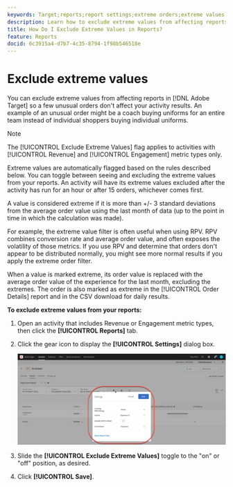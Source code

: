 ```yaml
---
keywords: Target;reports;report settings;extreme orders;extreme values
description: Learn how to exclude extreme values from affecting reports in Adobe Target so a few unusual orders don't affect your activity results.
title: How Do I Exclude Extreme Values in Reports?
feature: Reports
docid: 6c3915a4-d7b7-4c35-8794-1f98b546518e
---
```


# Exclude extreme values

You can exclude extreme values from affecting reports in [!DNL Adobe Target] so a few unusual orders don't affect your activity results. An example of an unusual order might be a coach buying uniforms for an entire team instead of individual shoppers buying individual uniforms.

>[!NOTE]
>
>The [!UICONTROL Exclude Extreme Values] flag applies to activities with [!UICONTROL Revenue] and [!UICONTROL Engagement] metric types only.

Extreme values are automatically flagged based on the rules described below. You can toggle between seeing and excluding the extreme values from your reports. An activity will have its extreme values excluded after the activity has run for an hour or after 15 orders, whichever comes first.

A value is considered extreme if it is more than +/- 3 standard deviations from the average order value using the last month of data (up to the point in time in which the calculation was made).

For example, the extreme value filter is often useful when using RPV. RPV combines conversion rate and average order value, and often exposes the volatility of those metrics. If you use RPV and determine that orders don't appear to be distributed normally, you might see more normal results if you apply the extreme order filter.

When a value is marked extreme, its order value is replaced with the average order value of the experience for the last month, excluding the extremes. The order is also marked as extreme in the [!UICONTROL Order Details] report and in the CSV download for daily results.

**To exclude extreme values from your reports:** 

1. Open an activity that includes Revenue or Engagement metric types, then click the **[!UICONTROL Reports]** tab.
1. Click the gear icon to display the **[!UICONTROL Settings]** dialog box.

   ![Step Result](assets/exclude_extreme_values.png)

1. Slide the **[!UICONTROL Exclude Extreme Values]** toggle to the "on" or "off" position, as desired.
1. Click **[!UICONTROL Save]**.
